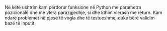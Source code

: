 Në këtë ushtrim kam përdorur funksione në Python me parametra pozicionalë dhe me vlera parazgjedhje, si dhe kthim vlerash me return. Kam ndarë problemet në pjesë të vogla dhe të testueshme, duke bërë validim bazë të inputit.

